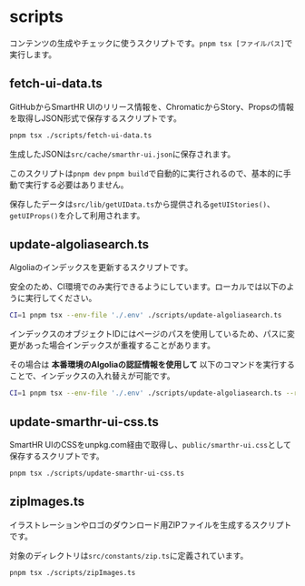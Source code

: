 # scripts

コンテンツの生成やチェックに使うスクリプトです。`pnpm tsx [ファイルパス]`で実行します。

## fetch-ui-data.ts

GitHubからSmartHR UIのリリース情報を、ChromaticからStory、Propsの情報を取得しJSON形式で保存するスクリプトです。

```sh
pnpm tsx ./scripts/fetch-ui-data.ts
```

生成したJSONは`src/cache/smarthr-ui.json`に保存されます。

このスクリプトは`pnpm dev` `pnpm build`で自動的に実行されるので、基本的に手動で実行する必要はありません。

保存したデータは`src/lib/getUIData.ts`から提供される`getUIStories()`、`getUIProps()`を介して利用されます。

## update-algoliasearch.ts

Algoliaのインデックスを更新するスクリプトです。

安全のため、CI環境でのみ実行できるようにしています。ローカルでは以下のように実行してください。

```sh
CI=1 pnpm tsx --env-file './.env' ./scripts/update-algoliasearch.ts
```

インデックスのオブジェクトIDにはページのパスを使用しているため、パスに変更があった場合インデックスが重複することがあります。

その場合は **本番環境のAlgoliaの認証情報を使用して** 以下のコマンドを実行することで、インデックスの入れ替えが可能です。

```sh
CI=1 pnpm tsx --env-file './.env' ./scripts/update-algoliasearch.ts --replace-all
```

## update-smarthr-ui-css.ts

SmartHR UIのCSSをunpkg.com経由で取得し、`public/smarthr-ui.css`として保存するスクリプトです。

```sh
pnpm tsx ./scripts/update-smarthr-ui-css.ts
```

## zipImages.ts

イラストレーションやロゴのダウンロード用ZIPファイルを生成するスクリプトです。

対象のディレクトリは`src/constants/zip.ts`に定義されています。

```sh
pnpm tsx ./scripts/zipImages.ts
```
